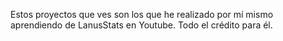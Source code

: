 Estos proyectos que ves son los que he realizado por mí mismo aprendiendo de LanusStats en Youtube. Todo el crédito para él.

